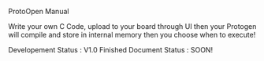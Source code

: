 ProtoOpen Manual

Write your own C Code, upload to your board through UI then your Protogen will compile and store in internal memory then you choose when to execute!



Developement Status : V1.0 Finished 
Document Status : SOON!
